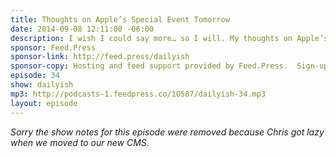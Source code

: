 ```yaml
---
title: Thoughts on Apple’s Special Event Tomorrow
date: 2014-09-08 12:11:00 -06:00
description: I wish I could say more… so I will. My thoughts on Apple’s special event tomorrow including new iPhones and wearables of all sorts.
sponsor: Feed.Press
sponsor-link: http://feed.press/dailyish
sponsor-copy: Hosting and feed support provided by Feed.Press.  Sign-up today and try FeedPress on a 14 day trial (no contracts or commitments). Use promo code "dailyish" during checkout to get 10% off your first year.
episode: 34
show: dailyish
mp3: http://podcasts-1.feedpress.co/10587/dailyish-34.mp3
layout: episode
---
```


<em>Sorry the show notes for this episode were removed because Chris got lazy when we moved to our new CMS</em>.
